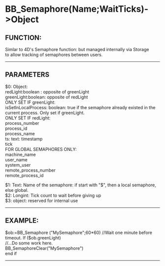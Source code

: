 # BB_Semaphore(Name;WaitTicks)->Object  ## FUNCTION:Simlar to 4D's Semaphore function: but managed internally via Storage  to allow tracking of semaphores between users.  ----------------------------------------## PARAMETERS$0: Object:  redLight:boolean : opposite of greenLight  greenLight:boolean: opposite of redLight  ONLY SET IF greenLight:  isSetInLocalProcess: boolean: true if the semaphore already existed in the current process. Only set if greenLight.  ONLY SET IF redLight:  process_number  process_id  process_name  ts: text: timestamp  tick  FOR GLOBAL SEMAPHORES ONLY:  machine_name  user_name  system_user  remote_process_number  remote_process_id    $1: Text: Name of the semaphore: if start with "$", then a local semaphore, else global.  $2: Longint: Tick count to wait before giving up  $3: object: reserved for internal use  ----------------------------------------  ## EXAMPLE:$ob:=BB_Semaphore ("MySemaphore";60*60) //Wait one minute before timeout.  If ($ob.greenLight)  //...Do some work here.  BB_SemaphoreClear("MySemaphore")  end if  ----------------------------------------  